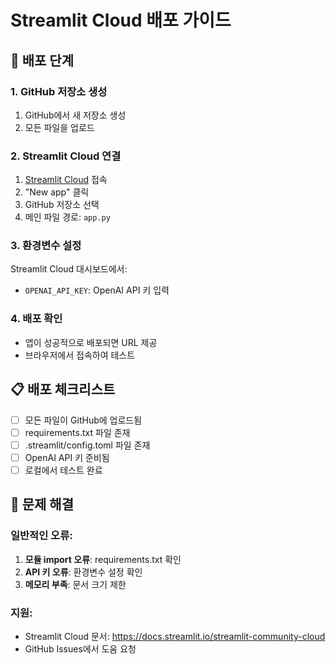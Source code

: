 # Streamlit Cloud 배포 가이드

## 🚀 배포 단계

### 1. GitHub 저장소 생성
1. GitHub에서 새 저장소 생성
2. 모든 파일을 업로드

### 2. Streamlit Cloud 연결
1. [Streamlit Cloud](https://share.streamlit.io/) 접속
2. "New app" 클릭
3. GitHub 저장소 선택
4. 메인 파일 경로: `app.py`

### 3. 환경변수 설정
Streamlit Cloud 대시보드에서:
- `OPENAI_API_KEY`: OpenAI API 키 입력

### 4. 배포 확인
- 앱이 성공적으로 배포되면 URL 제공
- 브라우저에서 접속하여 테스트

## 📋 배포 체크리스트

- [ ] 모든 파일이 GitHub에 업로드됨
- [ ] requirements.txt 파일 존재
- [ ] .streamlit/config.toml 파일 존재
- [ ] OpenAI API 키 준비됨
- [ ] 로컬에서 테스트 완료

## 🔧 문제 해결

### 일반적인 오류:
1. **모듈 import 오류**: requirements.txt 확인
2. **API 키 오류**: 환경변수 설정 확인
3. **메모리 부족**: 문서 크기 제한

### 지원:
- Streamlit Cloud 문서: https://docs.streamlit.io/streamlit-community-cloud
- GitHub Issues에서 도움 요청
